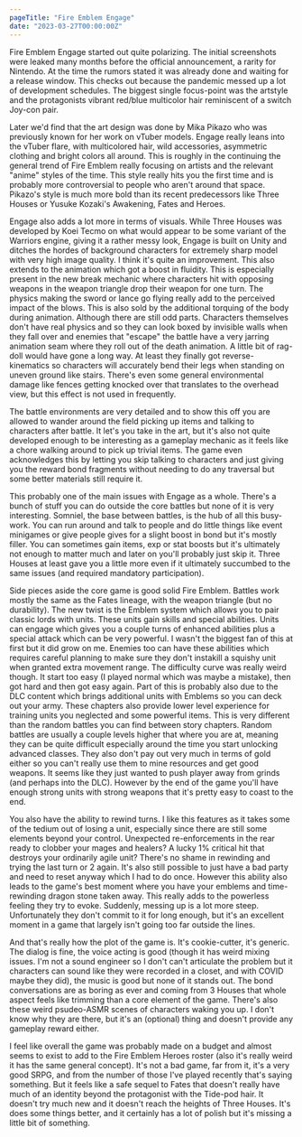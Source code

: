 ```yaml
---
pageTitle: "Fire Emblem Engage"
date: "2023-03-27T00:00:00Z"
---
```


Fire Emblem Engage started out quite polarizing.  The initial screenshots were leaked many months before the official announcement, a rarity for Nintendo.  At the time the rumors stated it was already done and waiting for a release window.  This checks out because the pandemic messed up a lot of development schedules.  The biggest single focus-point was the artstyle and the protagonists vibrant red/blue multicolor hair reminiscent of a switch Joy-con pair.

Later we'd find that the art design was done by Mika Pikazo who was previously known for her work on vTuber models.  Engage really leans into the vTuber flare, with multicolored hair, wild accessories, asymmetric clothing and bright colors all around.  This is roughly in the continuing the general trend of Fire Emblem really focusing on artists and the relevant "anime" styles of the time.  This style really hits you the first time and is probably more controversial to people who aren't around that space. Pikazo's style is much more bold than its recent predecessors like Three Houses or Yusuke Kozaki's Awakening, Fates and Heroes.

Engage also adds a lot more in terms of visuals.  While Three Houses was developed by Koei Tecmo on what would appear to be some variant of the Warriors engine, giving it a rather messy look, Engage is built on Unity and ditches the hordes of background characters for extremely sharp model with very high image quality.  I think it's quite an improvement.  This also extends to the animation which got a boost in fluidity.  This is especially present in the new break mechanic where characters hit with opposing weapons in the weapon triangle drop their weapon for one turn.  The physics making the sword or lance go flying really add to the perceived impact of the blows.  This is also sold by the additional torquing of the body during animation.  Although there are still odd parts.  Characters themselves don't have real physics and so they can look boxed by invisible walls when they fall over and enemies that "escape" the battle have a very jarring animation seam where they roll out of the death animation.  A little bit of rag-doll would have gone a long way.  At least they finally got reverse-kinematics so characters will accurately bend their legs when standing on uneven ground like stairs.  There's even some general environmental damage like fences getting knocked over that translates to the overhead view, but this effect is not used in frequently.

The battle environments are very detailed and to show this off you are allowed to wander around the field picking up items and talking to characters after battle.  It let's you take in the art, but it's also not quite developed enough to be interesting as a gameplay mechanic as it feels like a chore walking around to pick up trivial items.  The game even acknowledges this by letting you skip talking to characters and just giving you the reward bond fragments without needing to do any traversal but some better materials still require it.

This probably one of the main issues with Engage as a whole.  There's a bunch of stuff you can do outside the core battles but none of it is very interesting.  Somniel, the base between battles, is the hub of all this busy-work.  You can run around and talk to people and do little things like event minigames or give people gives for a slight boost in bond but it's mostly filler.  You can sometimes gain items, exp or stat boosts but it's ultimately not enough to matter much and later on you'll probably just skip it.  Three Houses at least gave you a little more even if it ultimately succumbed to the same issues (and required mandatory participation).

Side pieces aside the core game is good solid Fire Emblem.  Battles work mostly the same as the Fates lineage, with the weapon triangle (but no durability).  The new twist is the Emblem system which allows you to pair classic lords with units.  These units gain skills and special abilities.  Units can engage which gives you a couple turns of enhanced abilities plus a special attack which can be very powerful.  I wasn't the biggest fan of this at first but it did grow on me.  Enemies too can have these abilities which requires careful planning to make sure they don't instakill a squishy unit when granted extra movement range.  The difficulty curve was really weird though.  It start too easy (I played normal which was maybe a mistake), then got hard and then got easy again.  Part of this is probably also due to the DLC content which brings additional units with Emblems so you can deck out your army.  These chapters also provide lower level experience for training units you neglected and some powerful items.  This is very different than the random battles you can find between story chapters.  Random battles are usually a couple levels higher that where you are at, meaning they can be quite difficult especially around the time you start unlocking advanced classes.  They also don't pay out very much in terms of gold either so you can't really use them to mine resources and get good weapons.  It seems like they just wanted to push player away from grinds (and perhaps into the DLC).  However by the end of the game you'll have enough strong units with strong weapons that it's pretty easy to coast to the end.

You also have the ability to rewind turns.  I like this features as it takes some of the tedium out of losing a unit, especially since there are still some elements beyond your control.  Unexpected re-enforcements in the rear ready to clobber your mages and healers?  A lucky 1% critical hit that destroys your ordinarily agile unit?  There's no shame in rewinding and trying the last turn or 2 again.  It's also still possible to just have a bad party and need to reset anyway which I had to do once.  However this ability also leads to the game's best moment where you have your emblems and time-rewinding dragon stone taken away.  This really adds to the powerless feeling they try to evoke.  Suddenly, messing up is a lot more steep.  Unfortunately they don't commit to it for long enough, but it's an excellent moment in a game that largely isn't going too far outside the lines.

And that's really how the plot of the game is.  It's cookie-cutter, it's generic.  The dialog is fine, the voice acting is good (though it has weird mixing issues. I'm not a sound engineer so I don't can't articulate the problem but it characters can sound like they were recorded in a closet, and with COVID maybe they did), the music is good but none of it stands out.  The bond conversations are as boring as ever and coming from 3 Houses that whole aspect feels like trimming than a core element of the game.  There's also these weird psudeo-ASMR scenes of characters waking you up.  I don't know why they are there, but it's an (optional) thing and doesn't provide any gameplay reward either.

I feel like overall the game was probably made on a budget and almost seems to exist to add to the Fire Emblem Heroes roster (also it's really weird it has the same general concept).  It's not a bad game, far from it, it's a very good SRPG, and from the number of those I've played recently that's saying something.  But it feels like a safe sequel to Fates that doesn't really have much of an identity beyond the protagonist with the Tide-pod hair.  It doesn't try much new and it doesn't reach the heights of Three Houses.  It's does some things better, and it certainly has a lot of polish but it's missing a little bit of something.